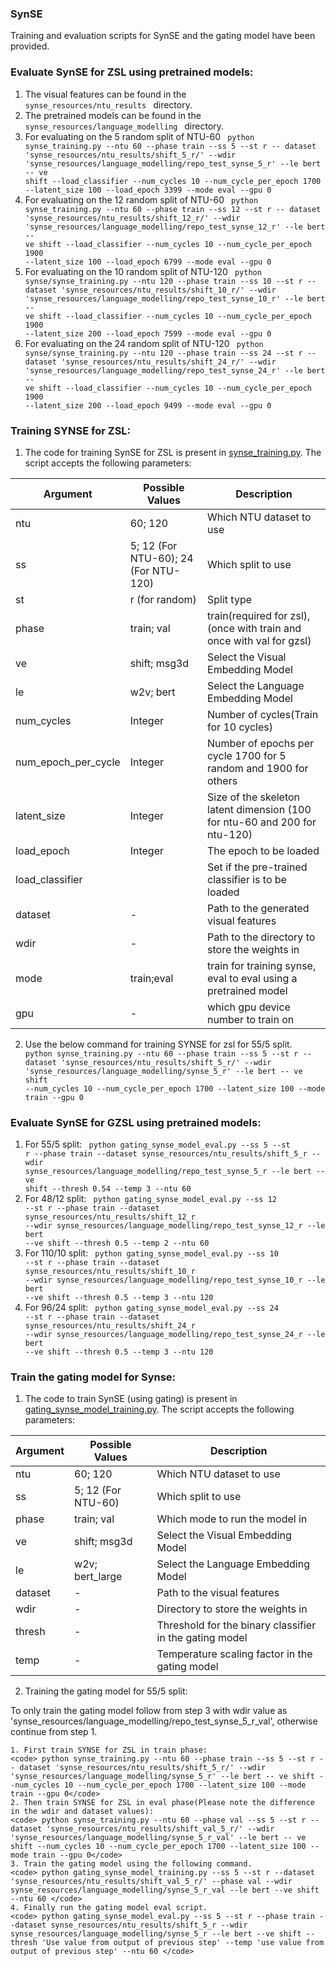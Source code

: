 ### SynSE
Training and evaluation scripts for SynSE and the gating model have been provided.
 

### Evaluate SynSE for ZSL using pretrained models:
1. The visual features can be found in the <code> synse_resources/ntu_results </code> directory. 
2. The pretrained models can be found in the <code> synse_resources/language_modelling </code> directory. 
3. For evaluating on the 5 random split of NTU-60
    <code> python synse_training.py --ntu 60 --phase train --ss 5 --st r -- dataset 'synse_resources/ntu_results/shift_5_r/' --wdir 'synse_resources/language_modelling/repo_test_synse_5_r' --le bert -- ve shift --load_classifier --num_cycles 10 --num_cycle_per_epoch 1700 --latent_size 100 --load_epoch 3399 --mode eval --gpu 0</code>
4. For evaluating on the 12 random split of NTU-60
    <code> python synse_training.py --ntu 60 --phase train --ss 12 --st r -- dataset 'synse_resources/ntu_results/shift_12_r/' --wdir 'synse_resources/language_modelling/repo_test_synse_12_r' --le bert -- ve shift --load_classifier --num_cycles 10 --num_cycle_per_epoch 1900 --latent_size 100 --load_epoch 6799 --mode eval --gpu 0</code>
5. For evaluating on the 10 random split of NTU-120
    <code> python synse/synse_training.py --ntu 120 --phase train --ss 10 --st r -- dataset 'synse_resources/ntu_results/shift_10_r/' --wdir 'synse_resources/language_modelling/repo_test_synse_10_r' --le bert -- ve shift --load_classifier --num_cycles 10 --num_cycle_per_epoch 1900 --latent_size 200 --load_epoch 7599 --mode eval --gpu 0</code>
6. For evaluating on the 24 random split of NTU-120
    <code> python synse/synse_training.py --ntu 120 --phase train --ss 24 --st r -- dataset 'synse_resources/ntu_results/shift_24_r/' --wdir 'synse_resources/language_modelling/repo_test_synse_24_r' --le bert -- ve shift --load_classifier --num_cycles 10 --num_cycle_per_epoch 1900 --latent_size 200 --load_epoch 9499 --mode eval --gpu 0</code>

### Training SYNSE for ZSL:
1. The code for training SynSE for ZSL is present in [synse_training.py](synse_training.py). The script accepts the following parameters:

| Argument | Possible Values | Description |
--- | --- | --- | 
ntu | 60; 120 | Which NTU dataset to use |
ss | 5; 12 (For NTU-60); 24 (For NTU-120) | Which split to use |
st | r (for random) | Split type |
phase | train; val | train(required for zsl), (once with train and once with val for gzsl) |
ve | shift; msg3d | Select the Visual Embedding Model |
le | w2v; bert | Select the Language Embedding Model |
num_cycles | Integer | Number of cycles(Train for 10 cycles) |
num_epoch_per_cycle | Integer | Number of epochs per cycle 1700 for 5 random and 1900 for others|
latent_size | Integer | Size of the skeleton latent dimension (100 for ntu-60 and 200 for ntu-120)|
load_epoch | Integer | The epoch to be loaded |
load_classifier |  | Set if the pre-trained classifier is to be loaded |
dataset |- | Path to the generated visual features |
wdir | - | Path to the directory to store the weights in |
mode | train;eval | train for training synse, eval to eval using a pretrained model |
gpu | - | which gpu device number to train on |

2. Use the below command for training SYNSE for zsl for 55/5 split.
    <code> python synse_training.py --ntu 60 --phase train --ss 5 --st r -- dataset 'synse_resources/ntu_results/shift_5_r/' --wdir 'synse_resources/language_modelling/synse_5_r' --le bert -- ve shift --num_cycles 10 --num_cycle_per_epoch 1700 --latent_size 100 --mode train --gpu 0</code>



### Evaluate SynSE for GZSL using pretrained models:
1. For 55/5 split:
    <code> python gating_synse_model_eval.py --ss 5 --st r --phase train --dataset synse_resources/ntu_results/shift_5_r --wdir synse_resources/language_modelling/repo_test_synse_5_r --le bert --ve shift --thresh 0.54 --temp 3 --ntu 60 </code>
2. For 48/12 split:
    <code> python gating_synse_model_eval.py --ss 12 --st r --phase train --dataset synse_resources/ntu_results/shift_12_r --wdir synse_resources/language_modelling/repo_test_synse_12_r --le bert --ve shift --thresh 0.5 --temp 2 --ntu 60 </code>
3. For 110/10 split:
    <code> python gating_synse_model_eval.py --ss 10 --st r --phase train --dataset synse_resources/ntu_results/shift_10_r --wdir synse_resources/language_modelling/repo_test_synse_10_r --le bert --ve shift --thresh 0.5 --temp 3 --ntu 120 </code>
4. For 96/24 split:
    <code> python gating_synse_model_eval.py --ss 24 --st r --phase train --dataset synse_resources/ntu_results/shift_24_r --wdir synse_resources/language_modelling/repo_test_synse_24_r --le bert --ve shift --thresh 0.5 --temp 3 --ntu 120 </code>

### Train the gating model for Synse:
1. The code to train SynSE (using gating) is present in [gating_synse_model_training.py](gating_synse_model_training.py). The script accepts the following parameters:

| Argument | Possible Values | Description |
--- | --- | --- | 
ntu | 60; 120 | Which NTU dataset to use |
ss | 5; 12 (For NTU-60) | Which split to use |
phase | train; val | Which mode to run the model in |
ve | shift; msg3d | Select the Visual Embedding Model |
le | w2v; bert_large | Select the Language Embedding Model |
dataset |- | Path to the visual features |
wdir | - | Directory to store the weights in |
thresh | - | Threshold for the binary classifier in the gating model |
temp | - | Temperature scaling factor in the gating model |

2. Training the gating model for 55/5 split:

To only train the gating model follow from step 3 with wdir value as 'synse_resources/language_modelling/repo_test_synse_5_r_val', otherwise continue from step 1.

    1. First train SYNSE for ZSL in train phase:
    <code> python synse_training.py --ntu 60 --phase train --ss 5 --st r -- dataset 'synse_resources/ntu_results/shift_5_r/' --wdir 'synse_resources/language_modelling/synse_5_r' --le bert -- ve shift --num_cycles 10 --num_cycle_per_epoch 1700 --latent_size 100 --mode train --gpu 0</code>
    2. Then train SYNSE for ZSL in eval phase(Please note the difference in the wdir and dataset values):
    <code> python synse_training.py --ntu 60 --phase val --ss 5 --st r -- dataset 'synse_resources/ntu_results/shift_val_5_r/' --wdir 'synse_resources/language_modelling/synse_5_r_val' --le bert -- ve shift --num_cycles 10 --num_cycle_per_epoch 1700 --latent_size 100 --mode train --gpu 0</code>
    3. Train the gating model using the following command.
    <code> python gating_synse_model_training.py --ss 5 --st r --dataset 'synse_resources/ntu_results/shift_val_5_r/' --phase val --wdir synse_resources/language_modelling/synse_5_r_val --le bert --ve shift --ntu 60 </code>
    4. Finally run the gating model eval script.
    <code> python gating_synse_model_eval.py --ss 5 --st r --phase train --dataset synse_resources/ntu_results/shift_5_r --wdir synse_resources/language_modelling/synse_5_r --le bert --ve shift --thresh 'Use value from output of previous step' --temp 'use value from output of previous step' --ntu 60 </code>

